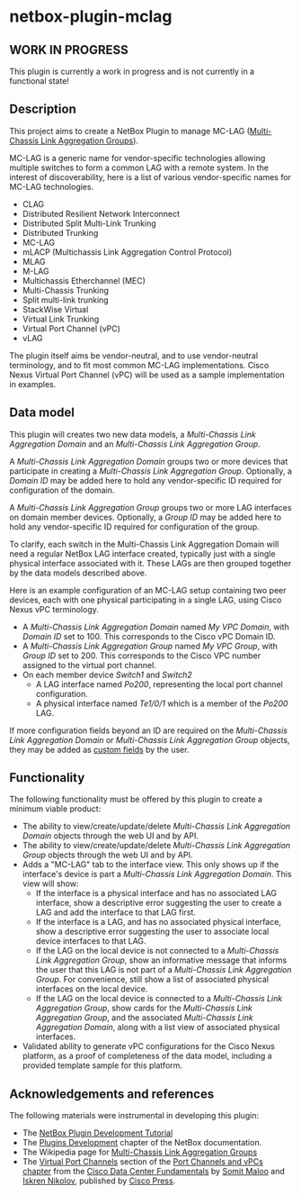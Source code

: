 # netbox-plugin-mclag

## WORK IN PROGRESS

This plugin is currently a work in progress and is not currently in a functional state!

## Description

This project aims to create a NetBox Plugin to manage MC-LAG ([Multi-Chassis Link Aggregation Groups](https://en.wikipedia.org/wiki/Multi-chassis_link_aggregation_group)).

MC-LAG is a generic name for vendor-specific technologies allowing multiple switches to form a common LAG with a remote system. In the interest of discoverability, here is a list of various vendor-specific names for MC-LAG technologies.

 * CLAG
 * Distributed Resilient Network Interconnect
 * Distributed Split Multi-Link Trunking
 * Distributed Trunking
 * MC-LAG
 * mLACP (Multichassis Link Aggregation Control Protocol)
 * MLAG
 * M-LAG
 * Multichassis Etherchannel (MEC)
 * Multi-Chassis Trunking
 * Split multi-link trunking
 * StackWise Virtual
 * Virtual Link Trunking
 * Virtual Port Channel (vPC)
 * vLAG

The plugin itself aims be vendor-neutral, and to use vendor-neutral terminology, and to fit most common MC-LAG implementations. Cisco Nexus Virtual Port Channel (vPC) will be used as a sample implementation in examples.

## Data model

This plugin will creates two new data models, a *Multi-Chassis Link Aggregation Domain* and an *Multi-Chassis Link Aggregation Group*.

A *Multi-Chassis Link Aggregation Domain* groups two or more devices that participate in creating a *Multi-Chassis Link Aggregation Group*. Optionally, a *Domain ID* may be added here to hold any vendor-specific ID required for configuration of the domain.

A *Multi-Chassis Link Aggregation Group* groups two or more LAG interfaces on domain member devices. Optionally, a *Group ID* may be added here to hold any vendor-specific ID required for configuration of the group.

To clarify, each switch in the Multi-Chassis Link Aggregation Domain will need a regular NetBox LAG interface created, typically just with a single physical interface associated with it. These LAGs are then grouped together by the data models described above.

Here is an example configuration of an MC-LAG setup containing two peer devices, each with one physical participating in a single LAG, using Cisco Nexus vPC terminology.

  * A *Multi-Chassis Link Aggregation Domain* named *My VPC Domain*, with *Domain ID* set to 100. This corresponds to the Cisco vPC Domain ID.
  * A *Multi-Chassis Link Aggregation Group* named *My VPC Group*, with *Group ID* set to 200. This corresponds to the Cisco VPC number assigned to the virtual port channel.
  * On each member device *Switch1* and *Switch2*
    * A LAG interface named *Po200*, representing the local port channel configuration.
    * A physical interface named *Te1/0/1* which is a member of the *Po200* LAG.

If more configuration fields beyond an ID are required on the *Multi-Chassis Link Aggregation Domain* or *Multi-Chassis Link Aggregation Group* objects, they may be added as [custom fields](https://docs.netbox.dev/en/stable/customization/custom-fields/) by the user.

## Functionality

The following functionality must be offered by this plugin to create a minimum viable product:

  * The ability to view/create/update/delete *Multi-Chassis Link Aggregation Domain* objects through the web UI and by API.
  * The ability to view/create/update/delete *Multi-Chassis Link Aggregation Group* objects through the web UI and by API.
  * Adds a "MC-LAG" tab to the interface view. This only shows up if the interface's device is part a *Multi-Chassis Link Aggregation Domain*. This view will show:
    * If the interface is a physical interface and has no associated LAG interface, show a descriptive error suggesting the user to create a LAG and add the interface to that LAG first.
    * If the interface is a LAG, and has no associated physical interface, show a descriptive error suggesting the user to associate local device interfaces to that LAG.
    * If the LAG on the local device is not connected to a *Multi-Chassis Link Aggregation Group*, show an informative message that informs the user that this LAG is not part of a *Multi-Chassis Link Aggregation Group*. For convenience, still show a list of associated physical interfaces on the local device.
    * If the LAG on the local device is connected to a *Multi-Chassis Link Aggregation Group*, show cards for the *Multi-Chassis Link Aggregation Group*, and the associated *Multi-Chassis Link Aggregation Domain*, along with a list view of associated physical interfaces.
  * Validated ability to generate vPC configurations for the Cisco Nexus platform, as a proof of completeness of the data model, including a provided template sample for this platform.

## Acknowledgements and references

The following materials were instrumental in developing this plugin:

 * The [NetBox Plugin Development Tutorial](https://github.com/netbox-community/netbox-plugin-tutorial)
 * The [Plugins Development](https://docs.netbox.dev/en/stable/plugins/development/) chapter of the NetBox documentation.
 * The Wikipedia page for [Multi-Chassis Link Aggregation Groups](https://en.wikipedia.org/wiki/Multi-chassis_link_aggregation_group)
 * The [Virtual Port Channels](https://www.ciscopress.com/articles/article.asp?p=3150966&seqNum=2) section of the [Port Channels and vPCs chapter](https://www.ciscopress.com/articles/article.asp?p=3150966) from the [Cisco Data Center Fundamentals](https://www.ciscopress.com/store/cisco-data-center-fundamentals-9780137638246) by [Somit Maloo](https://www.ciscopress.com/authors/bio/75b726d0-f107-4c19-98bd-77d9f3558184) and [Iskren Nikolov](https://www.ciscopress.com/authors/bio/301612bc-152f-4827-b31e-ab7a1dd35c61), published by [Cisco Press](https://www.ciscopress.com/).